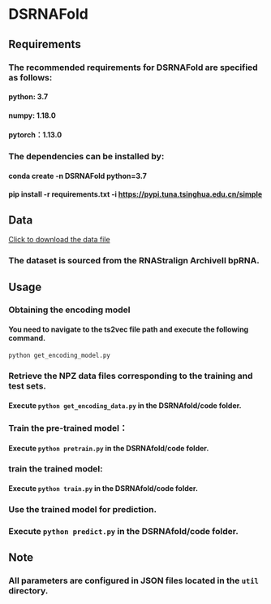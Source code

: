 # DSRNAFold

## Requirements

### The recommended requirements for DSRNAFold are specified as follows:

#### python: 3.7
#### numpy: 1.18.0
#### pytorch：1.13.0

### The dependencies can be installed by:

#### conda create -n DSRNAFold python=3.7

#### pip install -r requirements.txt -i https://pypi.tuna.tsinghua.edu.cn/simple

## Data

[Click to download the data file](文件的原始链接)
### The dataset is sourced from the RNAStralign ArchiveII bpRNA.

## Usage

### Obtaining the encoding model

#### You need to navigate to the ts2vec file path and execute the following command.
```python
python get_encoding_model.py
```

### Retrieve the NPZ data files corresponding to the training and test sets.

#### Execute `python get_encoding_data.py` in the DSRNAfold/code folder.

### Train the pre-trained model：

#### Execute `python pretrain.py` in the DSRNAfold/code folder.

### train the trained model:

#### Execute `python train.py` in the DSRNAfold/code folder.

### Use the trained model for prediction.

### Execute `python predict.py` in the DSRNAfold/code folder.

## Note

### All parameters are configured in JSON files located in the `util` directory.
